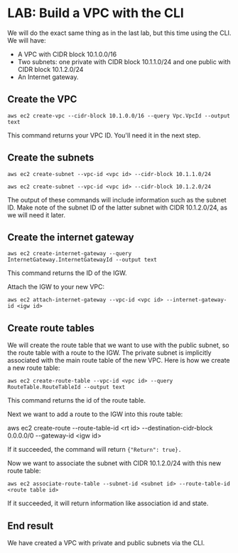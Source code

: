 # LAB: Build a VPC with the CLI

We will do the exact same thing as in the last lab, but this time using the CLI. We will have:

* A VPC with CIDR block 10.1.0.0/16
* Two subnets: one private with CIDR block 10.1.1.0/24 and one public with CIDR block 10.1.2.0/24
* An Internet gateway.

## Create the VPC

`aws ec2 create-vpc --cidr-block 10.1.0.0/16 --query Vpc.VpcId --output text`

This command returns your VPC ID. You'll need it in the next step.&#x20;

## Create the subnets

`aws ec2 create-subnet --vpc-id <vpc id> --cidr-block 10.1.1.0/24`

`aws ec2 create-subnet --vpc-id <vpc id> --cidr-block 10.1.2.0/24`

The output of these commands will include information such as the subnet ID. Make note of the subnet ID of the latter subnet with CIDR 10.1.2.0/24, as we will need it later.&#x20;

## Create the internet gateway

`aws ec2 create-internet-gateway --query InternetGateway.InternetGatewayId --output text`

This command returns the ID of the IGW.

Attach the IGW to your new VPC:

`aws ec2 attach-internet-gateway --vpc-id <vpc id> --internet-gateway-id <igw id>`&#x20;

## Create route tables

We will create the route table that we want to use with the public subnet, so the route table with a route to the IGW. The private subnet is implicitly associated with the main route table of the new VPC. Here is how we create a new route table:

`aws ec2 create-route-table --vpc-id <vpc id> --query RouteTable.RouteTableId --output text`

This command returns the id of the route table.&#x20;

Next we want to add a route to the IGW into this route table:

aws ec2 create-route --route-table-id \<rt id> --destination-cidr-block 0.0.0.0/0 --gateway-id \<igw id>

If it succeeded, the command will return `{"Return": true}.`

Now we want to associate the subnet with CIDR 10.1.2.0/24 with this new route table:

`aws ec2 associate-route-table --subnet-id <subnet id> --route-table-id <route table id>`

If it succeeded, it will return information like association id and state.

## End result&#x20;

We have created a VPC with private and public subnets via the CLI.&#x20;
